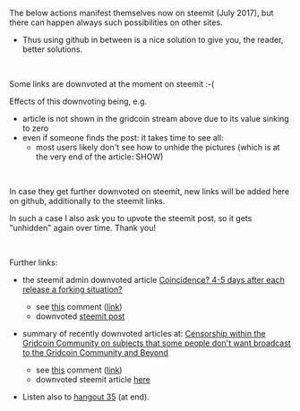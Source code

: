 The below actions manifest themselves now on steemit (July 2017), but there can happen always such possibilities on other sites.
* Thus using github in between is a nice solution to give you, the reader, better solutions.

<br>

Some links are downvoted at the moment on steemit :-(

Effects of this downvoting being, e.g.
* article is not shown in the gridcoin stream above due to its value sinking to zero
* even if someone finds the post: it takes time to see all:
  * most users likely don't see how to unhide the pictures (which is at the very end of the article: SHOW)

<br>

In case they get further downvoted on steemit, new links will be added here on github, additionally to the steemit links.

In such a case I also ask you to upvote the steemit post, so it gets "unhidden" again over time. Thank you!

<br>

Further links:
* the steemit admin downvoted article [Coincidence? 4-5 days after each release a forking situation?](https://aboutgridcoin.blogspot.de/2017/07/coincidence-4-5-days-after-each-release.html)
  * see [this](http://i.imgur.com/wlzUYLW.png) comment ([link](https://steemit.com/gridcoin/@erkan/coincidence-4-5-days-after-each-release-a-forking-situation#@guk/re-erkan-coincidence-4-5-days-after-each-release-a-forking-situation-20170723t014524044z))
  * downvoted [steemit post](https://steemit.com/gridcoin/@erkan/coincidence-4-5-days-after-each-release-a-forking-situation)

* summary of recently downvoted articles at: [Censorship within the Gridcoin Community on subjects that some people don't want broadcast to the Gridcoin Community and Beyond](https://aboutgridcoin.blogspot.de/2017/07/censorship-within-gridcoin-community-on.html)
  * see [this](http://i.imgur.com/NVWDmnQ.png) comment ([link](https://steemit.com/gridcoin/@erkan/censorship-within-the-gridcoin-community-on-subjects-that-some-people-don-t-want-broadcast-to-the-gridcoin-community-and-beyond#@m3rcos1ty/re-erkan-censorship-within-the-gridcoin-community-on-subjects-that-some-people-don-t-want-broadcast-to-the-gridcoin-community-and-beyond-20170721t102616967z))
  * downvoted steemit article [here]((https://steemit.com/gridcoin/@erkan/censorship-within-the-gridcoin-community-on-subjects-that-some-people-don-t-want-broadcast-to-the-gridcoin-community-and-beyond))
  
* Listen also to [hangout 35](https://github.com/Erkan-Yilmaz/Gridcoin-hangout-minutes/blob/master/hangout_2017_07_22.MD) (at end). 
